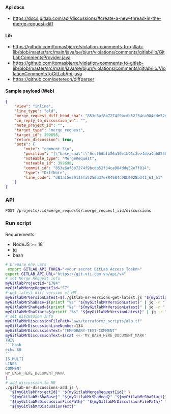 #### Api docs
- https://docs.gitlab.com/api/discussions/#create-a-new-thread-in-the-merge-request-diff

#### Lib
[//]: # (- https://github.com/jenkinsci/violation-comments-to-gitlab-plugin/tree/master)
[//]: # (- https://www.npmjs.com/package/violation-comments-to-gitlab-command-line)
[//]: # (- https://github.com/tomasbjerre/violations-lib)
- https://github.com/tomasbjerre/violation-comments-to-gitlab-lib/blob/master/src/main/java/se/bjurr/violations/comments/gitlab/lib/GitLabCommentsProvider.java
- https://github.com/tomasbjerre/violation-comments-to-gitlab-lib/blob/master/src/main/java/se/bjurr/violations/comments/gitlab/lib/ViolationCommentsToGitLabApi.java
- https://github.com/petereon/diffparser

#### Sample payload (Web)

```json
{
    "view": "inline",
    "line_type": "old",
    "merge_request_diff_head_sha": "853e6af8b7274f9bcdb52f34ca984dde52e7f014",
    "in_reply_to_discussion_id": "",
    "note_project_id": "",
    "target_type": "merge_request",
    "target_id": 399698,
    "return_discussion": true,
    "note": {
        "note": "comment 3\n",
        "position": "{\"base_sha\":\"6ccf66bfb06a16e1b91c3ee4dea4a685585da51e\",\"start_sha\":\"6ccf66bfb06a16e1b91c3ee4dea4a685585da51e\",\"head_sha\":\"853e6af8b7274f9bcdb52f34ca984dde52e7f014\",\"old_path\":\"src/components/Login.tsx\",\"new_path\":\"src/components/Login.tsx\",\"position_type\":\"text\",\"old_line\":61,\"new_line\":null,\"line_range\":{\"start\":{\"line_code\":\"d81a15e39136fa5256a37e884584c08b9028b341_61_61\",\"type\":\"old\",\"old_line\":61,\"new_line\":null},\"end\":{\"line_code\":\"d81a15e39136fa5256a37e884584c08b9028b341_61_61\",\"type\":\"old\",\"old_line\":61,\"new_line\":null}},\"ignore_whitespace_change\":false}",
        "noteable_type": "MergeRequest",
        "noteable_id": 399698,
        "commit_id": "853e6af8b7274f9bcdb52f34ca984dde52e7f014",
        "type": "DiffNote",
        "line_code": "d81a15e39136fa5256a37e884584c08b9028b341_61_61"
    }
}
```

### API
```
POST /projects/:id/merge_requests/:merge_request_iid/discussions

```

### Run script

Requirements:
- NodeJS >= 18
- [jq](https://stedolan.github.io/jq/)
- bash

````bash
# prepare env vars
 export GITLAB_API_TOKEN="<your secret GitLab Access Toekn>"
export GITLAB_API_URL="https://git.vti.com.vn/api/v4"
# set Merge Request info
myGitlabProjectId="1784"
myGitlabMergeRequestIid="57"
# get latest diff version of MR
myGitlabMrVersionLatest=$(./gitlab-mr-versions-get-latest.js "${myGitlabProjectId}" "${myGitlabMergeRequestIid}")
myGitlabMrShaBase=$(printf "%s" "${myGitlabMrVersionLatest}" | jq -r ".base_commit_sha")
myGitlabMrShaHead=$(printf "%s" "${myGitlabMrVersionLatest}" | jq -r ".head_commit_sha")
myGitlabMrShaStart=$(printf "%s" "${myGitlabMrVersionLatest}" | jq -r ".start_commit_sha")
# set discussion info
myGitlabMrDiscussionFilePath="aws/terraform/_scripts/alb.tf"
myGitlabMrDiscussionLineNumber=134
myGitlabMrDiscussionText="TEMPORARY-TEST-COMMENT"
myGitlabMrDiscussionText=$(cat <<-'MY_BASH_HERE_DOCUMENT_MARK'
THIS  
```bash
echo $0
```
IS MULTI  
LINES  
COMMENT  
MY_BASH_HERE_DOCUMENT_MARK
)
# add discussion to MR
./gitlab-mr-discussions-add.js \
  "${myGitlabProjectId}" "${myGitlabMergeRequestIid}" \
  "${myGitlabMrShaBase}" "${myGitlabMrShaHead}" "${myGitlabMrShaStart}" \
  "${myGitlabMrDiscussionFilePath}" "${myGitlabMrDiscussionFilePath}" "${myGitlabMrDiscussionLineNumber}" \
  "${myGitlabMrDiscussionText}"
````
